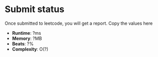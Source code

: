 # Submit status
Once submitted to leetcode, you will get a report. Copy the values here

* **Runtime**: ?ms 
* **Memory**: ?MB
* **Beats**: ?%
* **Complexity**: O(?)